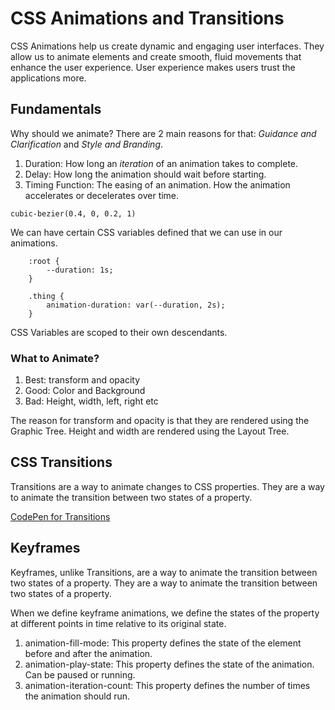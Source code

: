 # CSS Animations and Transitions

CSS Animations help us create dynamic and engaging user interfaces. They allow us to animate elements and create smooth, fluid movements that enhance the user experience. User experience makes users trust the applications more.

## Fundamentals

Why should we animate? There are 2 main reasons for that: _Guidance and Clarification_ and _Style and Branding_.

1. Duration: How long an _iteration_ of an animation takes to complete.
2. Delay: How long the animation should wait before starting.
3. Timing Function: The easing of an animation. How the animation accelerates or decelerates over time.

```
cubic-bezier(0.4, 0, 0.2, 1)
```

We can have certain CSS variables defined that we can use in our animations.

```
    :root {
        --duration: 1s;
    }

    .thing {
        animation-duration: var(--duration, 2s);
    }
```

CSS Variables are scoped to their own descendants.

### What to Animate?

1. Best: transform and opacity
2. Good: Color and Background
3. Bad: Height, width, left, right etc

The reason for transform and opacity is that they are rendered using the Graphic Tree. Height and width are rendered using the Layout Tree.

## CSS Transitions

Transitions are a way to animate changes to CSS properties. They are a way to animate the transition between two states of a property.

[CodePen for Transitions](https://codepen.io/awesome31-the-selector/pen/wBvNeQB)

## Keyframes

Keyframes, unlike Transitions, are a way to animate the transition between two states of a property. They are a way to animate the transition between two states of a property.

When we define keyframe animations, we define the states of the property at different points in time relative to its original state.

1. animation-fill-mode: This property defines the state of the element before and after the animation.
2. animation-play-state: This property defines the state of the animation. Can be paused or running.
3. animation-iteration-count: This property defines the number of times the animation should run.
